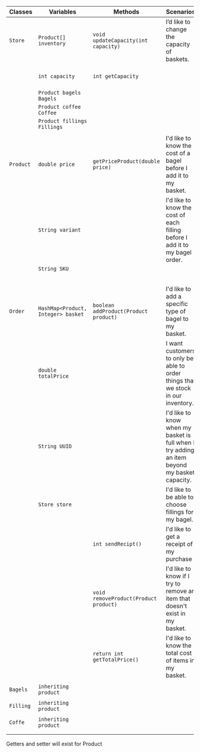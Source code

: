 | Classes   | Variables                          | Methods                               | Scenarios                                                                                    | Outcomes                                                                                 |
|-----------|------------------------------------|---------------------------------------|----------------------------------------------------------------------------------------------|------------------------------------------------------------------------------------------|
| `Store`   | `Product[] inventory`              | `void updateCapacity(int capacity)`   | I’d like to change the capacity of baskets.                                                  | will update the capacity                                                                 |
|           | `int capacity`                     | `int getCapacity`                     |                                                                                              | returns the capacity                                                                     |
|           | `Product bagels Bagels`            |                                       |                                                                                              |                                                                                          |
|           | `Product coffee Coffee`            |                                       |                                                                                              |                                                                                          |
|           | `Product fillings Fillings`        |                                       |                                                                                              |                                                                                          |
|           |                                    |                                       |                                                                                              |                                                                                          |
| `Product` | `double price`                     | `getPriceProduct(double price)`       | I'd like to know the cost of a bagel before I add it to my basket.                           | will return the price                                                                    |
|           | `String variant`                   |                                       | I'd like to know the cost of each filling before I add it to my bagel order.                 | will return the price                                                                    |
|           | `String SKU`                       |                                       |                                                                                              |                                                                                          |
|           |                                    |                                       |                                                                                              |                                                                                          |
|           |                                    |                                       |                                                                                              |                                                                                          |
|           |                                    |                                       |                                                                                              |                                                                                          |
|           |                                    |                                       |                                                                                              |                                                                                          |
|           |                                    |                                       |                                                                                              |                                                                                          |
| `Order`   | `HashMap<Product, Integer> basket` | `boolean addProduct(Product product)` | I'd like to add a specific type of bagel to my basket.                                       | will update the size of the Hashmap  return true                                         | // add capacity check
|           | `double totalPrice`                |                                       | I want customers to only be able to order things that we stock in our inventory.             | will return false if trying to add something that doesnt exist                           |
|           | `String UUID`                      |                                       | I'd like to know when my basket is full when I try adding an item beyond my basket capacity. | will send a message and return false if trying to add an item when capacity been reached |
|           | `Store store`                      |                                       | I'd like to be able to choose fillings for my bagel.                                         |                                                                                          | //check so that it actually gets removed
|           |                                    | `int sendRecipt()`                    | I'd like to get a receipt of my purchase                                                     |                                                                                          |
|           |                                    | `void removeProduct(Product product)` | I'd like to know if I try to remove an item that doesn't exist in my basket.                 |                                                                                          |
|           |                                    | `return int getTotalPrice()`          | I'd like to know the total cost of items in my basket.                                       |                                                                                          |
|           |                                    |                                       |                                                                                              |                                                                                          |
| `Bagels`  | `inheriting product`               |                                       |                                                                                              |                                                                                          | 
|           |                                    |                                       |                                                                                              |                                                                                          |
| `Filling` | `inheriting product`               |                                       |                                                                                              |                                                                                          |
|           |                                    |                                       |                                                                                              |                                                                                          |
| `Coffe`   | `inheriting product`               |                                       |                                                                                              |                                                                                          |
|           |                                    |                                       |                                                                                              |                                                                                          |
|           |                                    |                                       |                                                                                              |                                                                                          |

Getters and setter will exist for Product
